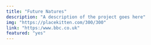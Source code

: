 ```yaml
---
title: "Future Natures"
description: "A description of the project goes here"
img: "https://placekitten.com/300/300"
link: "https:/www.bbc.co.uk"
featured: "yes"
---
```

